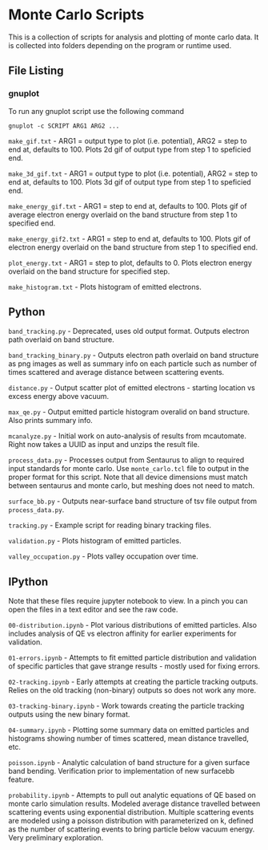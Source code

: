 # Monte Carlo Scripts

This is a collection of scripts for analysis and plotting of monte carlo data. It is collected into folders depending on the program or runtime used.

## File Listing

###  gnuplot

To run any gnuplot script use the following command

    gnuplot -c SCRIPT ARG1 ARG2 ...


``make_gif.txt`` - ARG1 = output type to plot (i.e. potential), ARG2 = step to end at, defaults to 100. Plots 2d gif of output type from step 1 to speficied end.

``make_3d_gif.txt`` - ARG1 = output type to plot (i.e. potential), ARG2 = step to end at, defaults to 100. Plots 3d gif of output type from step 1 to speficied end.

``make_energy_gif.txt`` - ARG1 = step to end at, defaults to 100. Plots gif of average electron energy overlaid on the band structure from step 1 to specified end.

``make_energy_gif2.txt`` - ARG1 = step to end at, defaults to 100. Plots gif of electron energy overlaid on the band structure from step 1 to specified end.

``plot_energy.txt`` - ARG1 = step to plot, defaults to 0. Plots electron energy overlaid on the band structure for specified step.

``make_histogram.txt`` - Plots histogram of emitted electrons.

## Python

``band_tracking.py`` - Deprecated, uses old output format. Outputs electron path overlaid on band structure.

``band_tracking_binary.py`` - Outputs electron path overlaid on band structure as png images as well as summary info on each particle such as number of times scattered and average distance between scattering events.

``distance.py`` - Output scatter plot of emitted electrons - starting location vs excess energy above vacuum.

``max_qe.py`` - Output emitted particle histogram overalid on band structure. Also prints summary info.

``mcanalyze.py`` - Initial work on auto-analysis of results from mcautomate. Right now takes a UUID as input and unzips the result file.

``process_data.py`` - Processes output from Sentaurus to align to required input standards for monte carlo. Use ``monte_carlo.tcl`` file to output in the proper format for this script. Note that all device dimensions must match between sentaurus and monte carlo, but meshing does not need to match.

``surface_bb.py`` - Outputs near-surface band structure of tsv file output from ``process_data.py``.

``tracking.py`` - Example script for reading binary tracking files.

``validation.py`` - Plots histogram of emitted particles.

``valley_occupation.py`` - Plots valley occupation over time.

## IPython

Note that these files require jupyter notebook to view. In a pinch you can open the files in a text editor and see the raw code.

``00-distribution.ipynb`` - Plot various distributions of emitted particles. Also includes analysis of QE vs electron affinity for earlier experiments for validation.

``01-errors.ipynb`` - Attempts to fit emitted particle distribution and validation of specific particles that gave strange results - mostly used for fixing errors.

``02-tracking.ipynb`` - Early attempts at creating the particle tracking outputs. Relies on the old tracking (non-binary) outputs so does not work any more.

``03-tracking-binary.ipynb`` - Work towards creating the particle tracking outputs using the new binary format.

``04-summary.ipynb`` - Plotting some summary data on emitted particles and histograms showing number of times scattered, mean distance travelled, etc.

``poisson.ipynb`` - Analytic calculation of band structure for a given surface band bending. Verification prior to implementation of new surfacebb feature.

``probability.ipynb`` - Attempts to pull out analytic equations of QE based on monte carlo simulation results. Modeled average distance travelled between scattering events using exponential distribution. Multiple scattering events are modeled using a poisson distribution with parameterized on k, defined as the number of scattering events to bring particle below vacuum energy. Very preliminary exploration.
